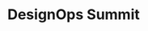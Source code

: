 ---
layout: default
title: DesignOps Summit
services: [ "Code of Conduct" ]
site: https://rosenfeldmedia.com/designopssummit2018/
city: New York, NY
from: 2018-11-08
to: 2018-11-10
---